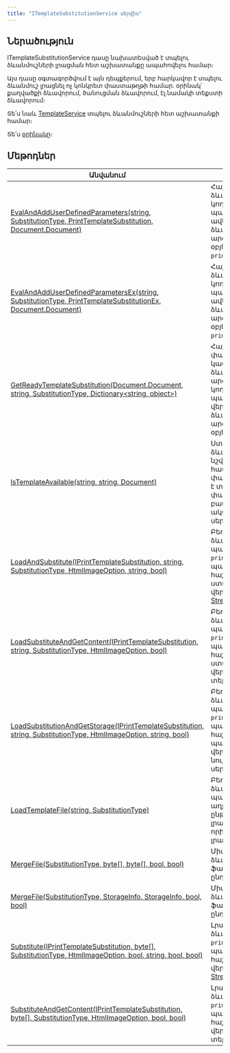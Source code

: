 ```yaml
---
title: "ITemplateSubstitutionService սերվիս"
---
```


## Ներածություն

ITemplateSubstitutionService դասը նախատեսված է տպելու ձևանմուշների լրացման հետ աշխատանքը ապահովելու համար։

Այս դասը օգտագործվում է այն դեպքերում, երբ հարկավոր է տպելու ձևանմուշ լրացնել ոչ կոնկրետ փաստաթղթի համար. օրինակ՝ քաղվածքի ձևավորում, ծանուցման ձևավորում, էլ.նամակի տեքստի ձևավորում։

Տե՛ս նաև [TemplateService](TemplateService.md) տպելու ձևանմուշների հետ աշխատանքի համար։

Տե՛ս [օրինակը](../examples/ITemplateSubstitutionService.md)։

## Մեթոդներ

| Անվանում | Նկարագրություն |
|----------|----------------|
| [EvalAndAddUserDefinedParameters(string, SubstitutionType, PrintTemplateSubstitution, Document.Document)](ITemplateSubstitutionService/EvalAndAddUserDefinedParameters.md) | Հաշվարկում է տպելու ձևանմուշի օգտագործողի կողմից նկարագրված պարամետրերը և ավելացնում տպելու ձևանմուշի տեղադրվող արժեքները պարունակող օբյեկտում՝ `printTemplateSubstitution`: |
| [EvalAndAddUserDefinedParametersEx(string, SubstitutionType, PrintTemplateSubstitutionEx, Document.Document)](ITemplateSubstitutionService/EvalAndAddUserDefinedParametersEx.md) | Հաշվարկում է տպելու ձևանմուշի օգտագործողի կողմից նկարագրված պարամետրերը և ավելացնում տպելու ձևանմուշի տեղադրվող արժեքները պարունակող օբյեկտում՝ `printTemplateSubstitution`: |
| [GetReadyTemplateSubstitution(Document.Document, string, SubstitutionType, Dictionary<string, object>)](ITemplateSubstitutionService/GetReadyTemplateSubstitution.md) | Հաշվարկում է փաստաթղթին կապակցված տպելու ձևանմուշի տեղադրվող արժեքները, օգտագործողի կողմից նկարագրված պարամետրերը և վերադարձնում տպելու ձևանմուշի տեղադրվող արժեքները պարունակող օբյեկտը։ |
| [IsTemplateAvailable(string, string, Document)](ITemplateSubstitutionService/IsTemplateAvailable.md) | Ստուգում է արդյոք նշված ձևանմուշը հասանելի է նշված փաստաթղթի համար, այսինքն փաստաթղթի տիպը նշված է տպվող ձևանմուշի փաստաթղթերի ցանկում և բավարարվում է ակտիվացման բանաձևը սերվիսում։ |
| [LoadAndSubstitute(IPrintTemplateSubstitution, string, SubstitutionType, HtmlImageOption, string, bool)](ITemplateSubstitutionService/LoadAndSubstitute.md) | Բեռնում է տպելու ձևանմուշը տվյալների պահոցից, լրացնում `printTemplateSubstitution`-ում պարունակվող նախապես հաշվարկված տվյալներով և ստացված ֆայլը վերադարձնում որպես [Stream](https://learn.microsoft.com/en-us/dotnet/api/system.io.stream): |
| [LoadSubstituteAndGetContent(IPrintTemplateSubstitution, string, SubstitutionType, HtmlImageOption, bool)](ITemplateSubstitutionService/LoadSubstituteAndGetContent.md) | Բեռնում է տպելու ձևանմուշը տվյալների պահոցից, լրացնում `printTemplateSubstitution`-ում պարունակվող նախապես հաշվարկված տվյալներով և ստացված ֆայլը վերադարձնում որպես տեքստ։ |
| [LoadSubstitutionAndGetStorage(IPrintTemplateSubstitution, string, SubstitutionType, HtmlImageOption, string, bool)](ITemplateSubstitutionService/LoadSubstitutionAndGetStorage.md) | Բեռնում է տպելու ձևանմուշը տվյալների պահոցից, լրացնում `printTemplateSubstitution`-ում պարունակվող նախապես հաշվարկված տվյալներով, պահում ֆայլում և վերադարձնում ֆայլի նույնականացուցիչը սերվերում։ |
| [LoadTemplateFile(string, SubstitutionType)](ITemplateSubstitutionService/LoadTemplateFile.md) | Բեռնում է տպելու ձևանմուշի տվյալները պահոցի `TEMPLATES` աղյուսակից։ Բեռնման ընթացքում կատարվում է լրացուցիչ ստուգումներ, որից հետո հնարավոր է լրացնել ֆայլը։ |
| [MergeFile(SubstitutionType, byte[], byte[], bool, bool)](ITemplateSubstitutionService/MergeFile.md#itemplatesubstitutionservicemergefilesubstitutiontype-byte-byte-bool-bool-մեթոդ) | Միավորում է երկու տպելու ձևանմուշից ստեղծված `docx` ֆայլեր՝ տեղադրելով մեկ ընդհանուր ֆայլի մեջ։ |
| [MergeFile(SubstitutionType, StorageInfo, StorageInfo, bool, bool)](ITemplateSubstitutionService/MergeFile.md#itemplatesubstitutionservicemergefilesubstitutiontype-storageinfo-storageinfo-bool-bool-մեթոդ) | Միավորում է երկու տպելու ձևանմուշից ստեղծված `docx` ֆայլեր՝ տեղադրելով մեկ ընդհանուր ֆայլի մեջ։ |
| [Substitute(IPrintTemplateSubstitution, byte[], SubstitutionType, HtmlImageOption, bool, string, bool, bool)](ITemplateSubstitutionService/Substitute.md) | Լրացնում Է տպելու ձևանմուշը `printTemplateSubstitution`-ում պարունակվող նախապես հաշվարկված տվյալներով և վերադարձնում որպես [Stream](https://learn.microsoft.com/en-us/dotnet/api/system.io.stream): |
| [SubstituteAndGetContent(IPrintTemplateSubstitution, byte[], SubstitutionType, HtmlImageOption, bool, bool)](ITemplateSubstitutionService/SubstituteAndGetContent.md) | Լրացնում Է տպելու ձևանմուշը `printTemplateSubstitution`-ում պարունակվող նախապես հաշվարկված տվյալներով և վերադարձնում որպես տեքստ։ |

<!-- ### Substitute

```c#
public Task Substitute(IPrintTemplateSubstitution printTemplateSubstitution, 
                       StorageInfo file, SubstitutionType type,
                       HtmlImageOption htmlImageOption = default, 
                       bool isUnicode = false, bool protect = false,
                       bool check = false)
```

Լրացնում Է տպելու ձևանմուշը `printTemplateSubstitution`-ում պարունակվող նախապես հաշվարկված տվյալներով։

**Պարամետրեր**

* `printTemplateSubstitution` - Տպելու ձևանմուշի տեղադրվող արժեքները պարունակող օբյեկտ։
* `file` - Տպելու ձևանմուշը պարունակող ֆայլի և թղթապանակի անունները։
* `type` - [Տպելու ձևանմուշի տիպ][4XTemplateSubstitution]:
* `htmlImageOption` - Html տպվող տեսքերի [պատկերների տեղադրման եղանակ](../․․/types/HtmlImageOption.md)։
* `isUnicode` - Տպելու ձևանմուշի տվյալների `Unicode` կոդավորմամբ լրացման հայտանիշ։
* `protect` - `true` արժեքի դեպքում տպելու ձևանմուշի ֆայլը բացվում է միայն կարդալու թույլտվությամբ, հակառակ դեպքում՝ կարդալու/խմբագրելու թույլտվությամբ։
* `check` - Տպելու ձևանմուշում առկա կոդերի ճիշտ շարահյուսության ստուգման հայտանիշ։ -->

<!-- ### SubstituteAndGetContent

```c#
public Task<string> SubstituteAndGetContent(IPrintTemplateSubstitution printTemplateSubstitution, 
                                            StorageInfo file, SubstitutionType type, 
                                            HtmlImageOption htmlImageOption = default,
                                            bool isUnicode = false, bool check = false)
```

Լրացնում Է տպելու ձևանմուշը `printTemplateSubstitution`-ում պարունակվող նախապես հաշվարկված տվյալներով և վերադարձնում որպես տեքստ։

**Պարամետրեր**

* `printTemplateSubstitution` - Տպելու ձևանմուշի տեղադրվող արժեքները պարունակող օբյեկտ։
* `file` - Տպելու ձևանմուշը պարունակող ֆայլի և թղթապանակի անունները։
* `type` - [Տպելու ձևանմուշի տիպ][4XTemplateSubstitution]:
* `htmlImageOption` - Html տպվող տեսքերի [պատկերների տեղադրման եղանակ](../../types/HtmlImageOption.md)։
* `isUnicode` - Տպելու ձևանմուշի տվյալների `Unicode` կոդավորմամբ լրացման հայտանիշ։
* `check` - Տպելու ձևանմուշում առկա կոդերի ճիշտ շարահյուսության ստուգման հայտանիշ։ -->